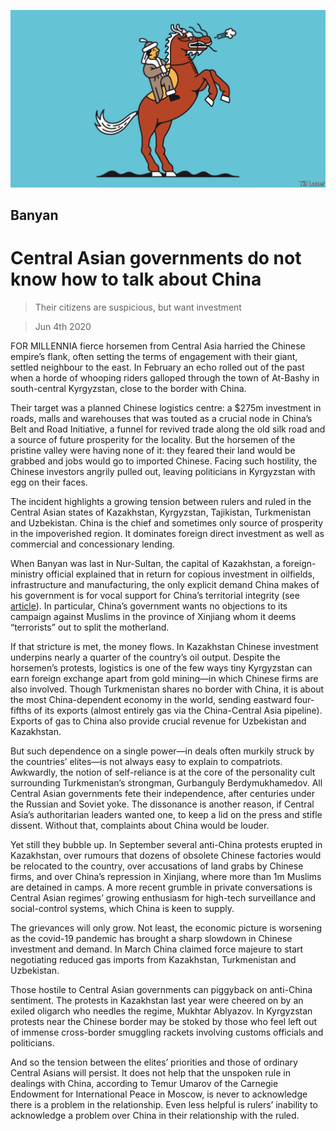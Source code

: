 ![](./images/20200606_ASD000_0.jpg)

## Banyan

# Central Asian governments do not know how to talk about China

> Their citizens are suspicious, but want investment

> Jun 4th 2020

FOR MILLENNIA fierce horsemen from Central Asia harried the Chinese empire’s flank, often setting the terms of engagement with their giant, settled neighbour to the east. In February an echo rolled out of the past when a horde of whooping riders galloped through the town of At-Bashy in south-central Kyrgyzstan, close to the border with China.

Their target was a planned Chinese logistics centre: a $275m investment in roads, malls and warehouses that was touted as a crucial node in China’s Belt and Road Initiative, a funnel for revived trade along the old silk road and a source of future prosperity for the locality. But the horsemen of the pristine valley were having none of it: they feared their land would be grabbed and jobs would go to imported Chinese. Facing such hostility, the Chinese investors angrily pulled out, leaving politicians in Kyrgyzstan with egg on their faces.

The incident highlights a growing tension between rulers and ruled in the Central Asian states of Kazakhstan, Kyrgyzstan, Tajikistan, Turkmenistan and Uzbekistan. China is the chief and sometimes only source of prosperity in the impoverished region. It dominates foreign direct investment as well as commercial and concessionary lending.

When Banyan was last in Nur-Sultan, the capital of Kazakhstan, a foreign-ministry official explained that in return for copious investment in oilfields, infrastructure and manufacturing, the only explicit demand China makes of his government is for vocal support for China’s territorial integrity (see [article](https://www.economist.com//china/2020/06/04/the-pandemic-is-hurting-chinas-belt-and-road-initiative)). In particular, China’s government wants no objections to its campaign against Muslims in the province of Xinjiang whom it deems “terrorists” out to split the motherland.

If that stricture is met, the money flows. In Kazakhstan Chinese investment underpins nearly a quarter of the country’s oil output. Despite the horsemen’s protests, logistics is one of the few ways tiny Kyrgyzstan can earn foreign exchange apart from gold mining—in which Chinese firms are also involved. Though Turkmenistan shares no border with China, it is about the most China-dependent economy in the world, sending eastward four-fifths of its exports (almost entirely gas via the China-Central Asia pipeline). Exports of gas to China also provide crucial revenue for Uzbekistan and Kazakhstan.

But such dependence on a single power—in deals often murkily struck by the countries’ elites—is not always easy to explain to compatriots. Awkwardly, the notion of self-reliance is at the core of the personality cult surrounding Turkmenistan’s strongman, Gurbanguly Berdymukhamedov. All Central Asian governments fete their independence, after centuries under the Russian and Soviet yoke. The dissonance is another reason, if Central Asia’s authoritarian leaders wanted one, to keep a lid on the press and stifle dissent. Without that, complaints about China would be louder.

Yet still they bubble up. In September several anti-China protests erupted in Kazakhstan, over rumours that dozens of obsolete Chinese factories would be relocated to the country, over accusations of land grabs by Chinese firms, and over China’s repression in Xinjiang, where more than 1m Muslims are detained in camps. A more recent grumble in private conversations is Central Asian regimes’ growing enthusiasm for high-tech surveillance and social-control systems, which China is keen to supply.

The grievances will only grow. Not least, the economic picture is worsening as the covid-19 pandemic has brought a sharp slowdown in Chinese investment and demand. In March China claimed force majeure to start negotiating reduced gas imports from Kazakhstan, Turkmenistan and Uzbekistan.

Those hostile to Central Asian governments can piggyback on anti-China sentiment. The protests in Kazakhstan last year were cheered on by an exiled oligarch who needles the regime, Mukhtar Ablyazov. In Kyrgyzstan protests near the Chinese border may be stoked by those who feel left out of immense cross-border smuggling rackets involving customs officials and politicians.

And so the tension between the elites’ priorities and those of ordinary Central Asians will persist. It does not help that the unspoken rule in dealings with China, according to Temur Umarov of the Carnegie Endowment for International Peace in Moscow, is never to acknowledge there is a problem in the relationship. Even less helpful is rulers’ inability to acknowledge a problem over China in their relationship with the ruled.